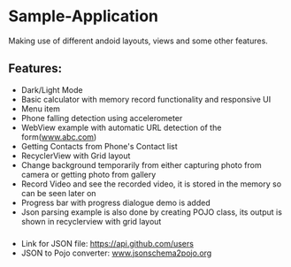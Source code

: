 # Sample-Application
Making use of different andoid layouts, views and some other features.

## Features:
* Dark/Light Mode
* Basic calculator with memory record functionality and responsive UI
* Menu item
* Phone falling detection using accelerometer
* WebView example with automatic URL detection of the form(www.abc.com)
* Getting Contacts from Phone's Contact list
* RecyclerView with Grid layout
* Change background temporarily from either capturing photo from camera or getting photo from gallery
* Record Video and see the recorded video, it is stored in the memory so can be seen later on
* Progress bar with progress dialogue demo is added
* Json parsing example is also done by creating POJO class, its output is shown in recyclerview with grid layout
###
* Link for JSON file: https://api.github.com/users
* JSON to Pojo converter: www.jsonschema2pojo.org
